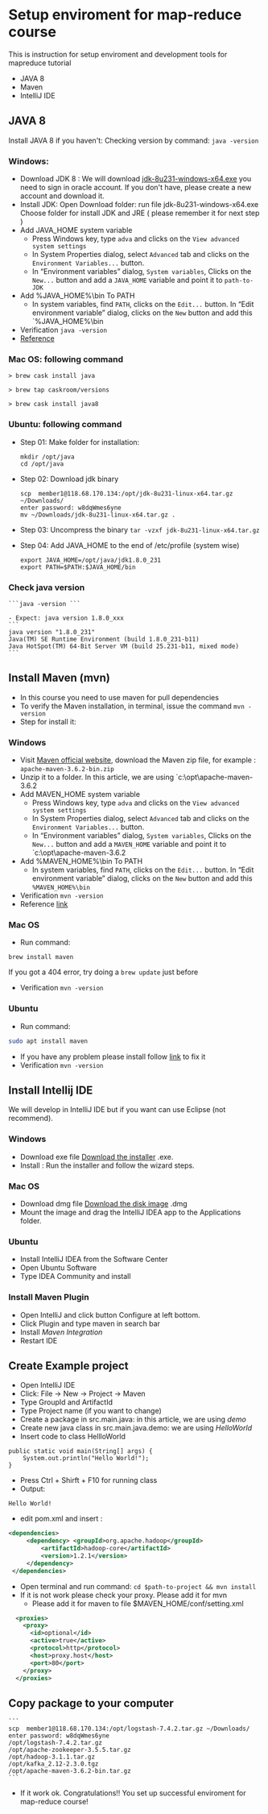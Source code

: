 
# Setup enviroment for map-reduce course
This is instruction for setup enviroment and development tools for mapreduce tutorial
- JAVA 8
- Maven
- IntelliJ IDE
## JAVA 8
Install JAVA 8 if you haven't: 
Checking version by command:
```java -version```
### Windows: 
- Download JDK 8 : 
	We will download [jdk-8u231-windows-x64.exe](https://download.oracle.com/otn/java/jdk/8u231-b11/5b13a193868b4bf28bcb45c792fce896/jdk-8u231-windows-x64.exe)
	you need to sign in oracle account. If you don't have, please create a new account and download it.
-  Install JDK:
	Open Download folder: run file jdk-8u231-windows-x64.exe
	Choose folder for install JDK and JRE ( please remember it for next step )
- Add JAVA_HOME system variable
	- Press Windows key, type `adva` and clicks on the `View advanced system settings`
	- In System Properties dialog, select `Advanced` tab and clicks on the `Environment Variables...` button.
	- In “Environment variables” dialog, `System variables`, Clicks on the `New...` button and add a `JAVA_HOME` variable and point it to ` path-to-JDK `
- Add %JAVA_HOME%\bin To PATH
	- In system variables, find `PATH`, clicks on the `Edit...` button. In “Edit environment variable” dialog, clicks on the `New` button and add this `%JAVA_HOME%\bin
- Verification
	``` java -version ```
-  [Reference](https://o7planning.org/vi/10377/huong-dan-cai-dat-va-cau-hinh-java)
	
### Mac OS: following command
	> brew cask install java

	> brew tap caskroom/versions

	> brew cask install java8

###  Ubuntu: following command
	
- Step 01: Make folder for installation:
	```
	mkdir /opt/java
	cd /opt/java 
	```

- Step 02: Download jdk binary 

	``` 
	scp  member1@118.68.170.134:/opt/jdk-8u231-linux-x64.tar.gz ~/Downloads/
	enter password: w8dqWmes6yne
	mv ~/Downloads/jdk-8u231-linux-x64.tar.gz .
	```
- Step 03: Uncompress the binary 
	``` tar -vzxf jdk-8u231-linux-x64.tar.gz ```

- Step 04: Add JAVA_HOME to the end of /etc/profile (system wise)
	``` 
	export JAVA_HOME=/opt/java/jdk1.8.0_231
	export PATH=$PATH:$JAVA_HOME/bin
	```
	
### Check java version
	```java -version ```
	
	- Expect: java version 1.8.0_xxx
	``` 
	java version "1.8.0_231"
	Java(TM) SE Runtime Environment (build 1.8.0_231-b11)
	Java HotSpot(TM) 64-Bit Server VM (build 25.231-b11, mixed mode)
	```
	
## Install Maven (mvn)
- In this course you need to use maven for pull dependencies
- To verify the Maven installation, in terminal, issue the command `mvn -version`
- Step for install it:
### Windows
- Visit [Maven official website](http://maven.apache.org/download.cgi), download the Maven zip file, for example : `apache-maven-3.6.2-bin.zip`
- Unzip it to a folder. In this article, we are using `c:\opt\apache-maven-3.6.2
- Add MAVEN_HOME system variable
	- Press Windows key, type `adva` and clicks on the `View advanced system settings`
	- In System Properties dialog, select `Advanced` tab and clicks on the `Environment Variables...` button.
	- In “Environment variables” dialog, `System variables`, Clicks on the `New...` button and add a `MAVEN_HOME` variable and point it to `c:\opt\apache-maven-3.6.2
- Add %MAVEN_HOME%\bin To PATH
	- In system variables, find `PATH`, clicks on the `Edit...` button. In “Edit environment variable” dialog, clicks on the `New` button and add this `%MAVEN_HOME%\bin`
- Verification
	``` mvn -version ``` 
- Reference [link](https://www.mkyong.com/maven/how-to-install-maven-in-windows/)
### Mac OS
- Run command:
```
brew install maven
```
If you got a 404 error, try doing a `brew update` just before
- Verification
	``` mvn -version ``` 
### Ubuntu
- Run command:
```bash
sudo apt install maven
```
- If you have any problem please install follow [link](https://linuxize.com/post/how-to-install-apache-maven-on-ubuntu-18-04/) to fix it
- Verification
	``` mvn -version ``` 
## Install Intellij IDE
We will develop in IntelliJ IDE but if you want can use Eclipse (not recommend). 
### Windows
- Download exe file
[Download the installer](https://www.jetbrains.com/idea/download/)  .exe.
- Install  : Run the installer and follow the wizard steps.

### Mac OS
- Download dmg file
[Download the disk image](https://www.jetbrains.com/idea/download/)  .dmg
- Mount the image and drag the IntelliJ IDEA app to the Applications folder.
### Ubuntu
- Install IntelliJ IDEA from the Software Center
- Open Ubuntu Software 
- Type IDEA Community and install 

### Install Maven Plugin 
- Open IntelliJ and click button Configure at left bottom.
- Click Plugin and type maven in search bar 
- Install *Maven Integration* 
- Restart IDE

## Create Example project
- Open IntelliJ IDE
- Click: File -> New -> Project -> Maven 
- Type GroupId and ArtifactId 
- Type Project name (if you want to change)
- Create a package in src.main.java: in this article, we are using *demo*
- Create new java class in src.main.java.demo: we are using *HelloWorld*
- Insert code to class HellloWorld
```
public static void main(String[] args) {
	System.out.println("Hello World!");
}
```
- Press Ctrl + Shirft + F10 for running class
- Output: 
```
Hello World!
```

- edit pom.xml and insert :
```xml
<dependencies>
	 <dependency> <groupId>org.apache.hadoop</groupId>
		 <artifactId>hadoop-core</artifactId>
		 <version>1.2.1</version>
	 </dependency>
 </dependencies>
```
- Open terminal and run command:
``` cd $path-to-project && mvn install ```
- If it is not work please check your proxy. Please add it for mvn
	- Please add it for maven to file $MAVEN_HOME/conf/setting.xml
```xml
  <proxies>
    <proxy>
      <id>optional</id>
      <active>true</active>
      <protocol>http</protocol>
      <host>proxy.host</host>
      <port>80</port>
    </proxy>
  </proxies>
```
## Copy package to your computer

    ``` 
    scp  member1@118.68.170.134:/opt/logstash-7.4.2.tar.gz ~/Downloads/
	enter password: w8dqWmes6yne
    /opt/logstash-7.4.2.tar.gz
    /opt/apache-zookeeper-3.5.5.tar.gz
    /opt/hadoop-3.1.1.tar.gz
    /opt/kafka_2.12-2.3.0.tgz
    /opt/apache-maven-3.6.2-bin.tar.gz
    ```



- If it work ok. Congratulations!!
You set up successful enviroment for map-reduce course!

